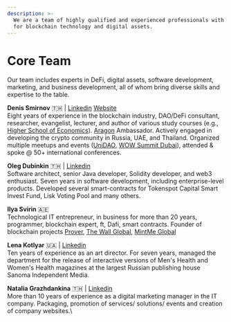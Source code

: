 ```yaml
---
description: >-
  We are a team of highly qualified and experienced professionals with a passion
  for blockchain technology and digital assets.
---
```


# Core Team

Our team includes experts in DeFi, digital assets, software development, marketing, and business development, all of whom bring diverse skills and expertise to the table.

**Denis Smirnov** 🇹🇭 | [Linkedin](https://linkedin.com/in/densmirnov) [Website\
](https://densmirnov.com)Eight years of experience in the blockchain industry, DAO/DeFi consultant, researcher, evangelist, lecturer, and author of various study courses (e.g., [Higher School of Economics](https://www.hse.ru/en/edu/courses/495278312)). [Aragon](https://aragon.org/) Ambassador. Actively engaged in developing the crypto community in Russia, UAE, and Thailand. Organized multiple meetups and events ([UniDAO](https://unidao.fund/), [WOW Summit Dubai](https://wowsummit.net/)), attended & spoke @ 50+ international conferences.

**Oleg Dubinkin** 🇹🇭 | [Linkedin\
](http://linkedin.com/in/odubinkin)Software architect, senior Java developer, Solidity developer, and web3 enthusiast. Seven years in software development, including enterprise-level products. Developed several smart-contracts for Tokenspot Capital Smart Invest Fund, Lisk Voting Pool and many others.

**Ilya Svirin** 🇦🇪\
Technological IT entrepreneur, in business for more than 20 years, programmer, blockchain expert, ft, Dafi, smart contracts. Founder of blockchain projects [Prover](http://prover.io), [The Wall Global](http://thewall.global), [MintMe Global](http://mintme.global)

**Lena Kotlyar** 🇺🇦 | [Linkedin\
](http://linkedin.com/in/lena-kotlyar)Ten years of experience as an art director. For seven years, managed the department for the release of interactive versions of Men's Health and Women's Health magazines at the largest Russian publishing house Sanoma Independent Media.

**Natalia Grazhdankina** 🇹🇭 | [Linkedin\
](https://www.linkedin.com/in/grazhdankinanatalia/)More than 10 years of experience as a digital marketing manager in the IT company. Packaging, promotion of services/ solutions/ events and creation of company websites.\\
